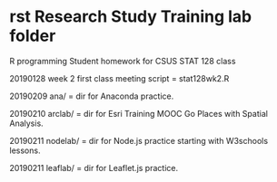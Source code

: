 # rst Research Study Training lab folder

R programming Student homework for CSUS STAT 128 class

20190128 week 2 first class meeting script = stat128wk2.R

20190209 ana/ = dir for Anaconda practice.

20190210 arclab/ = dir for Esri Training MOOC Go Places with Spatial Analysis.

20190211 nodelab/ = dir for Node.js practice starting with W3schools lessons.

20190211 leaflab/ = dir for Leaflet.js practice.
